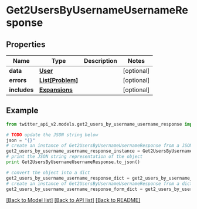 # Get2UsersByUsernameUsernameResponse


## Properties
Name | Type | Description | Notes
------------ | ------------- | ------------- | -------------
**data** | [**User**](User.md) |  | [optional] 
**errors** | [**List[Problem]**](Problem.md) |  | [optional] 
**includes** | [**Expansions**](Expansions.md) |  | [optional] 

## Example

```python
from twitter_api_v2.models.get2_users_by_username_username_response import Get2UsersByUsernameUsernameResponse

# TODO update the JSON string below
json = "{}"
# create an instance of Get2UsersByUsernameUsernameResponse from a JSON string
get2_users_by_username_username_response_instance = Get2UsersByUsernameUsernameResponse.from_json(json)
# print the JSON string representation of the object
print Get2UsersByUsernameUsernameResponse.to_json()

# convert the object into a dict
get2_users_by_username_username_response_dict = get2_users_by_username_username_response_instance.to_dict()
# create an instance of Get2UsersByUsernameUsernameResponse from a dict
get2_users_by_username_username_response_form_dict = get2_users_by_username_username_response.from_dict(get2_users_by_username_username_response_dict)
```
[[Back to Model list]](../README.md#documentation-for-models) [[Back to API list]](../README.md#documentation-for-api-endpoints) [[Back to README]](../README.md)


